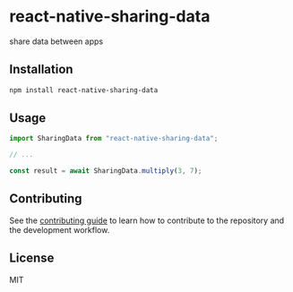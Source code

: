 # react-native-sharing-data

share data between apps

## Installation

```sh
npm install react-native-sharing-data
```

## Usage

```js
import SharingData from "react-native-sharing-data";

// ...

const result = await SharingData.multiply(3, 7);
```

## Contributing

See the [contributing guide](CONTRIBUTING.md) to learn how to contribute to the repository and the development workflow.

## License

MIT
